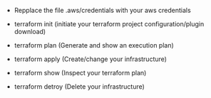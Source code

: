 - Repplace the file .aws/credentials with your aws credentials

- terraform init    (initiate your terraform project configuration/plugin download)
- terraform plan    (Generate and show an execution plan)
- terraform apply   (Create/change your infrastructure)
- terraform show    (Inspect your terraform plan)
- terraform detroy  (Delete your infrastructure)